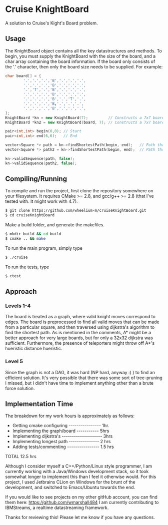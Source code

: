 # Cruise KnightBoard
A solution to Cruise's Kight's Board problem.

## Usage
The KnightBoard object contains all the key datastructures and methods. To begin, you must supply the KnightBoard with the size
of the board, and a char array containing the board information. If the board only consists of the '.' character, then only the
board size needs to be supplied. For example:

``` c++
char board[] = {
        '.','.','.','B','.','.','.',
        '.','.','.','B','.','.','.',
        '.','T','.','B','.','.','.',
        '.','.','.','B','.','.','.',
        '.','.','.','B','.','T','.',
        '.','.','.','B,'.','.','.',
        '.','.','.','B','.','.','.',
};
KnightBoard *kn = new KnightBoard(7);         // Constructs a 7x7 board containing only '.'
KnightBoard *kn2 = new KnightBoard(board, 7); // Constructs a 7x7 board containing the map

pair<int,int> begin(0,0); // Start
pair<int,int> end(6,6);   // End

vector<Square *> path = kn->findShortestPath(begin, end);   // Path through the first board
vector<Square *> path2 = kn->findShortestPath(begin, end);  // Path through the second board

kn->validSequence(path, false);
kn->validSequence(path2, false);
```

## Compiling/Running
To compile and run the project, first clone the repository somewhere on your filesystem. It requires CMake >= 2.8, and 
gcc/g++ >= 2.8 (that I've tested with. It might work with 4.7).

``` bash
$ git clone https://github.com/wheelium-m/cruiseKnightBoard.git
$ cd cruiseKnightBoard
```

Make a build folder, and generate the makefiles.

``` bash
$ mkdir build && cd build
$ cmake .. && make
```

To run the main program, simply type
``` bash
$ ./cruise
```

To run the tests, type
``` bash
$ ctest
```

## Approach

### Levels 1-4
The board is treated as a graph, where valid knight moves correspond to edges. The board is preprocessed to find all valid
moves that can be made from a particular square, and then traversed using dijkstra's algorithm to find the shortest path.
As is mentioned in the comments, A* might be a better approach for very large boards, but for only a 32x32 dijkstra was
sufficient. Furthermore, the presence of teleporters might throw off A*'s hueristic distance hueristic.

### Level 5
Since the graph is not a DAG, it was hard (NP hard, anyway :) ) to find an efficient solution. It's very possible that there 
was some sort of tree-pruning I missed, but I didn't have time to implement anything other than a brute force solution.


## Implementation Time
The breakdown for my work hours is approximately as follows:
* Getting cmake configuring ---------------- 1hr.
* Implementing the graph/board ----------- 5hrs
* Implementing dijkstra's -------------------- 3hrs
* Implementing longest path --------------- 2 hrs
* Adding tests/commenting ---------------- 1.5 hrs

TOTAL                                     12.5 hrs

Although I consider myself a C++/Python/Linux style programmer, I am currently working with a Java/Windows development stack, so 
it took somewhat longer to implement this than I feel it otherwise would. For this project, I used Jetbrains CLion on Windows 
for the brunt of the development, and switched to Emacs/Ubuntu towards the end.

If you would like to see projects on my other gitHub account, you can find them here: https://github.com/wmarshall484
I am currently contributing to IBMStreams, a realtime datastreaming framework.

Thanks for reviewing this! Please let me know if you have any questions.
